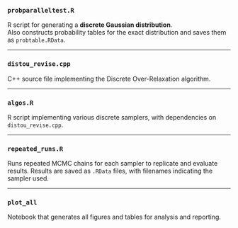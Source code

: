 ### `probparalleltest.R`
R script for generating a **discrete Gaussian distribution**.  
Also constructs probability tables for the exact distribution and saves them as `probtable.RData`.

---

### `distou_revise.cpp`
C++ source file implementing the Discrete Over-Relaxation algorithm.

---

### `algos.R`
R script implementing various discrete samplers, with dependencies on `distou_revise.cpp`.

---

### `repeated_runs.R`
Runs repeated MCMC chains for each sampler to replicate and evaluate results. Results are saved as `.RData` files, with filenames indicating the sampler used.


---

### `plot_all`
Notebook that generates all figures and tables for analysis and reporting.
